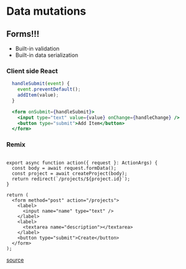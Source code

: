 # Data mutations

## Forms!!!

- Built-in validation
- Built-in data serialization

### Client side React

```jsx
  handleSubmit(event) {
    event.preventDefault();
    addItem(value);
  }

  <form onSubmit={handleSubmit}>
    <input type="text" value={value} onChange={handleChange} />
    <button type="submit">Add Item</button>
  </form>
```

### Remix

```html

```

```tsx
export async function action({ request }: ActionArgs) {
  const body = await request.formData();
  const project = await createProject(body);
  return redirect(`/projects/${project.id}`);
}

return (
  <form method="post" action="/projects">
    <label>
      <input name="name" type="text" />
    </label>
    <label>
      <textarea name="description"></textarea>
    </label>
    <button type="submit">Create</button>
  </form>
);
```

[source](https://remix.run/docs/en/v1/guides/data-writes)

